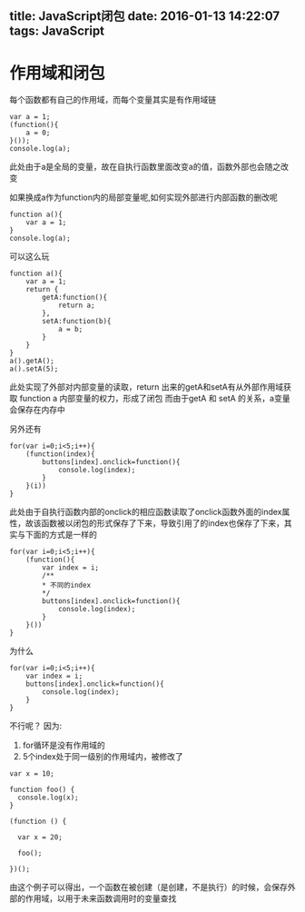 title: JavaScript闭包
date: 2016-01-13 14:22:07
tags: JavaScript
---
# 作用域和闭包
每个函数都有自己的作用域，而每个变量其实是有作用域链
```
var a = 1;
(function(){
	a = 0;
}());
console.log(a);
```
此处由于a是全局的变量，故在自执行函数里面改变a的值，函数外部也会随之改变
<!--more-->

如果换成a作为function内的局部变量呢,如何实现外部进行内部函数的删改呢
```
function a(){
	var a = 1;
}
console.log(a);
```
可以这么玩
```
function a(){
	var a = 1;
	return {
		getA:function(){
			return a;
		},
		setA:function(b){
			a = b;
		}
	}
}
a().getA();
a().setA(5);
```
此处实现了外部对内部变量的读取，return 出来的getA和setA有从外部作用域获取 function a 内部变量的权力，形成了闭包
而由于getA 和 setA 的关系，a变量会保存在内存中

另外还有
```
for(var i=0;i<5;i++){
	(function(index){
		buttons[index].onclick=function(){
			console.log(index);
		}
	}(i))
}
```
此处由于自执行函数内部的onclick的相应函数读取了onclick函数外面的index属性，故该函数被以闭包的形式保存了下来，导致引用了的index也保存了下来，其实与下面的方式是一样的
```
for(var i=0;i<5;i++){
	(function(){
		var index = i;
		/**
		* 不同的index
		*/
		buttons[index].onclick=function(){
			console.log(index);
		}
	}())
}
```
为什么
```
for(var i=0;i<5;i++){
	var index = i;
	buttons[index].onclick=function(){
		console.log(index);
	}
}
```
不行呢？
因为:
1. for循环是没有作用域的
2. 5个index处于同一级别的作用域内，被修改了

```
var x = 10;
 
function foo() {
  console.log(x);
}
 
(function () {
 
  var x = 20;
 
  foo();
 
})();
```
由这个例子可以得出，一个函数在被创建（是创建，不是执行）的时候，会保存外部的作用域，以用于未来函数调用时的变量查找